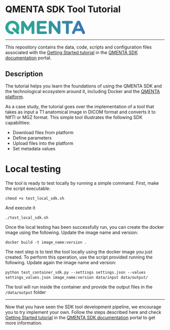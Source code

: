 # QMENTA SDK Tool Tutorial

<img src="assets/qmenta_logo.png" alt="QMENTA" style="width: 50%">

---

This repository contains the data, code, scripts and configuration files associated with the 
[Getting Started tutorial](https://docs.qmenta.com/sdk/getting_started.html) in the 
[QMENTA SDK documentation](https://docs.qmenta.com/sdk/) portal.

## Description

The tutorial helps you learn the foundations of using the QMENTA SDK and the technological ecosystem around it,
including Docker and the [QMENTA platform](https://client.qmenta.com/#/login).

As a case study, the tutorial goes over the implementation of a tool that takes as input a T1 anatomical image in DICOM
format and converts it to NIfTI or MGZ format. This simple tool illustrates the following SDK capabilities:

- Download files from platform
- Define parameters
- Upload files into the platform
- Set metadata values

# Local testing

The tool is ready to test locally by running a simple command. First, make the script executable:
```shell
chmod +x test_local_sdk.sh
```

And execute it
```shell
./test_local_sdk.sh
```

Once the local testing has been successfully run, you can create the docker image
using the following. Update the image name and version:

```shell
docker build -t image_name:version .
```

The next step is to test the tool locally using the docker image you just created. To perform
this operation, use the script provided running the following. Update again the image name and version:

```shell
python test_container_sdk.py --settings settings.json --values settings_values.json image_name:version data/input data/output/
```

The tool will run inside the container and provide the output files in the `/data/output` folder

---

Now that you have seen the SDK tool development pipeline, we encourage you to try implement your own.
Follow the steps described here and check [Getting Started tutorial](https://docs.qmenta.com/sdk/getting_started.html) in the 
[QMENTA SDK documentation](https://docs.qmenta.com/sdk/) portal to get more information.
